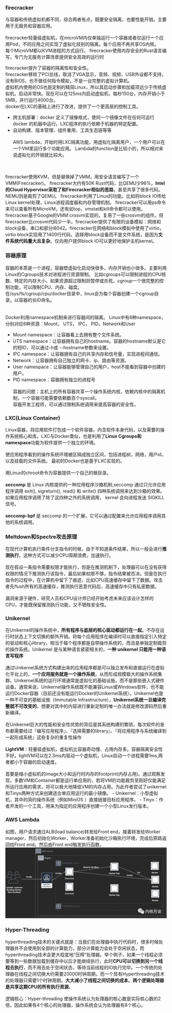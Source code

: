 ### firecracker
与容器和传统虚拟机都不同，综合两者有点，既要安全隔离，也要性能开销。主要用于无服务和容器应用。</br></br>
firecracker轻量级虚拟机，在microVM内仅单独运行一个容器或者仅运行一个应用Pod，不同应用之间实现了虚拟化技别的隔离。每个应用不再共享OS内核。 </br>
每个MicroVM都以KVM进程的方式运行。
firecracker使用内存安全的Rust语言编写，专门为无服务计算场景提供安全高效的运行时

firecracker提升了容器的隔离性和安全性。</br>
firecracker移除了PCI总线，取消了VGA显示，音频、视频、USB外设都不支持，没有BIOS，也不做任何指令模拟，不是一台完整的虚拟计算机。</br>
虚拟机内使用的OS也是定制的精简Linux，所以其启动步骤和加载项远少于传统虚拟机，启动非常快。现在可以在125ms内启动虚拟机，每秒150台，内存开销小于5MB，并行运行4000台。</br>
docker在LXC的基础上进行了改进，提供了一个更高层的控制工具。
- 跨主机部署：docker 定义了镜像格式，使同一个镜像文件在任何可运行 docker 的机器中运行。LXC程序的执行依赖于机器的特定配置。
- 自动构建、版本管理、组件重用、工具生态链等等
</br></br>
AWS lambda，开始时用LXC隔离功能，用虚拟化隔离用户，一个用户可以在一个VM里运行多个功能应用。
Lambda的function是比较小的，所以相对来说虚拟化的开销就比较大。

</br></br>
firecracker使用KVM，但是替换掉了VMM，用安全语言编写了一个VMM(Firecracker)。
firecracker大约有50K Rust代码，比QEMU少96%，**Intel的Cloud Hypervisor采取了和Firecracker相似的思路**，甚至共享了很多代码。NEMU则是裁剪了QEMU。
firecracker利用了Linux的功能，比如将block IO传给Linux kernel处理，Linux进程调度器和内存管理机制。
firecracker可以用ps命令来可以查看所有MicroVM，还有如top，vmstat和kill命令都可以使用。firecracker基于Google的VMM crosvm实现的，复用了一些crosvm的组件。但firecracker比crosvm代码少一半。firecracker提供了有限的设备模拟：网络和block设备、串口和部分i8042。firecracker在网络和block模拟中使用了virtio，virtio block实现用了1400行代码。选择用block设备而不是文件系统，是因为**文件系统代码量大且复杂**。仅向用户提供block IO可以更好地保护主机kernel。


### 容器原理
容器的本质是一个进程，容器壁虚拟化启动快很多，内存开销也小很多。主要利用Linux的Cgroups技术对进程进行资源限制。
比如cgroups可以限制进程的CPU核数、特定的内存大小，如果资源超过限制则暂停或杀死。cgroup一个很完整的控制功能，可以限制CPU、内存、磁盘。</br>
在/sys/fs/cgroup/cpu/docker目录中，linux会为每个容器创建一个cgroup目录，以容器的长ID命名。</br>
</br></br>
Docker利用namespace机制来进行容器间的隔离。
Linux中有6种namespace，分别对应6种资源：Mount， UTS， IPC， PID，Network和User
- Mount namespace：让容器看上去拥有整个文件系统。
- UTS namespace：让容器拥有自己的hostname。容器的hostname默认是它的短ID，可以通过-h或 --hostname参数来设置。
- IPC namespace：让容器拥有自己的共享内存和信号量，实现进程间通信。
- Network：让容器拥有自己独立的网卡、ip、路由等资源。
- User namespace：让容器能够管理自己的用户，host不能看到容器中创建的用户。
- PID namespace：容器拥有独立的进程号
</br></br>
容器的问题：主机上的所有容器共享一个操作系统内核，依赖内核中的隔离机制，一个容器可能需要依赖数百个syscall。</br>
容器开发工程师，可以通过限制系统调用来提高容器的安全性。


### LXC(Linux Container)
Linux容器，将应用软件打包成一个软件容器，内含软件本身代码，以及需要的操作系统核心和库。LXC与Docker类似，也是利用了**Linux Cgroups和namespace**功能为软件提供一个独立的环境。</br></br>
使应用程序看到的操作系统环境被区隔成独立区间，包括进程树，网络，用户id，以及挂载的文件系统。 最初的Docker也是基于LXC实现的。</br></br>
用Linux的chroot命令为容器提供一个自己的根目录。
</br></br>
**seccomp** 是 Linux 内核提供的一种应用程序沙箱机制,seccomp 通过只允许应用程序调用 exit(), sigreturn(), read() 和 write() 四种系统调用来达到沙箱的效果。如果应用程序调用了除了这四种之外的系统调用， kernel 会向进程发送 SIGKILL 信号。
</br></br>
**seccomp-bpf** 是 seccomp 的一个扩展，它可以通过配置来允许应用程序调用其他的系统调用。



### Meltdown和Spectre攻击原理
在现代计算机执行条件分支指令的时候，由于不知道条件结果，所以一般会进行**推测执行**，这种方式可以减少CPU周期浪费，加速执行。</br></br>
现在假设一条指令需要权限才能执行，但是在推测机制下，处理器可以在没有获得权限的情况下推测执行该指令，最后如果权限不够，指令结果被否决。但是在执行指令的过程中，在计算机中留下了痕迹，比如CPU高速缓存中留下了数据。攻击者先flush所有的高速缓存，推测执行恶意代码后，高速缓存中只有私密数据。</br></br>
漏洞来源于硬件，研究人员和CPU设计师已经开始考虑未来应该设计怎样的CPU，才能既保留推测执行功能，又不牺牲安全性。


### Unikernel
在Unikernel的操作系统中，**所有程序与底层的核心驱动都运行在一起**，不存在运行时状态上下文切换的额外开销。将每个应用程序在编译时可以直接指定引入特定的驱动和核心library，相当于每个程序都是自带操作系统的，而且是单独定制裁剪的操作系统。Unikernel 是与某种语言紧密相关的，**一种 unikernel 只能用一种语言写程序**
</br></br>
通过Unikernel系统方式构建出来的应用程序都是可以独立发布和直接运行在虚拟化平台上的，**一个应用服务就是一个操作系统**，从而形成规模极大的操作系统集群。Unikernel系统的运行环境通常是虚拟化的基础设施，而不是那些嵌入式硬件设备。通常来说，Unikernel操作系统既不能兼容Linux或Windows软件，也不能运行Docker容器（目前还没有能运行Docker的Unikernel系统）。Unikernel也是一种不可变的基础设施（Immutable Infrastructure），**Unikernel系统一旦编译完整就不可改变的**，想要对其中的内容进行重新定制的唯一办法就是修改源码然后重新编译。
</br></br>
在Unikernel巨大的性能和安全性优势的背后是其系统构建的繁琐，每次软件的发布都需要经过『编写应用程序』、『选择需要的library』、『将应用程序与系统编译到一起形成系统』这些复杂的重复性操作
</br></br>
**LightVM**：轻量级虚拟机，虚拟机比容器奇动慢、占用内存多。容器隔离安全性不好。lightVM可以在2.3ms内驱动一个虚拟机，Linux启动一个进程需要1ms,两者都小于容器的启动速度。</br></br>
首要是缩小虚拟机的image大小和运行时内存的footprint(内存占用)。通过观察发现，多数VM和Container都是运行单应用的，若将VM的功能裁剪至刚好仅能满足所运行应用的需求，将可以极大地降低VM的内存占用。为此作者尝试了unikernel和Tinyx两种方式来创建适合单应用运行的最小镜像。 - Unikernel：小型虚拟机，其中的简约操作系统（例如MiniOS ）直接链接目标应用程序。 - Tinyx：作者开发的一个工具，用来为指定的应用程序创建一个小型Linux发行版本。

### AWS Lambda
如图，用户请求通过ALB(load balance)转发给Front end，接着转发给Worker manager，然后初始化Worker，Worker准备初始化沙箱执行环境，完成后原路返回给Front end。然后由Front end触发执行函数。</br>
![](https://github.com/CJTSAJ/BareMetal/blob/master/picture/AWS%20lambda.png)
</br>
### Hyper-Threading
hyperthreading技术的关键点就是：当我们在处理器中执行代码时，很多时候处理器并不会使用到全部的计算能力，部分计算能力会处于空闲状态，而hyperthreading技术会更大程度地“压榨”处理器。举个例子，如果一个线程必须要等到一些数据加载到缓存中以后才能继续执行，此时**CPU可以切换到另一个线程去执行**，而不用去处于空闲状态，等待当前线程的IO执行完毕。一个传统的处理器在线程之间切换大约需要20000时钟周期，而一个具有Hyperthreading技术的处理器只需要1个时钟周期，**大大减小了线程之间切换的成本**。**两个逻辑处理器是共享这颗CPU的所有执行资源**。
</br></br>
逻辑核心：Hyper-threading 使操作系统认为处理器的核心数是实际核心数的2倍，因此如果有4个核心的处理器，操作系统会认为处理器有8个核心。
